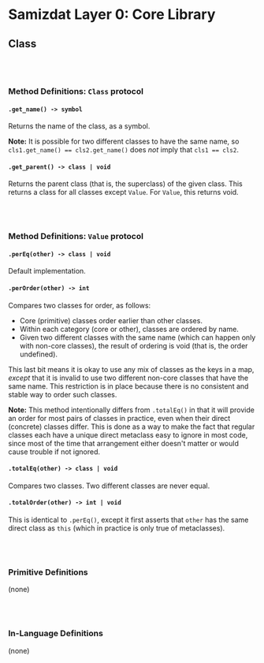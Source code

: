 Samizdat Layer 0: Core Library
==============================

Class
-----

<br><br>
### Method Definitions: `Class` protocol

#### `.get_name() -> symbol`

Returns the name of the class, as a symbol.

**Note:** It is possible for two different classes to have the same name,
so `cls1.get_name() == cls2.get_name()` does *not* imply that `cls1 == cls2`.

#### `.get_parent() -> class | void`

Returns the parent class (that is, the superclass) of the given class. This
returns a class for all classes except `Value`. For `Value`, this returns
void.


<br><br>
### Method Definitions: `Value` protocol

#### `.perEq(other) -> class | void`

Default implementation.

#### `.perOrder(other) -> int`

Compares two classes for order, as follows:

* Core (primitive) classes order earlier than other classes.
* Within each category (core or other), classes are ordered by name.
* Given two different classes with the same name (which can happen only with
  non-core classes), the result of ordering is void (that is, the order
  undefined).

This last bit means it is okay to use any mix of classes as the keys in a map,
*except* that it is invalid to use two different non-core classes that have
the same name. This restriction is in place because there is no consistent and
stable way to order such classes.

**Note:** This method intentionally differs from `.totalEq()` in that
it will provide an order for most pairs of classes in practice, even when
their direct (concrete) classes differ. This is done as a way to make the
fact that regular classes each have a unique direct metaclass easy to ignore
in most code, since most of the time that arrangement either doesn't matter
or would cause trouble if not ignored.

#### `.totalEq(other) -> class | void`

Compares two classes. Two different classes are never equal.

#### `.totalOrder(other) -> int | void`

This is identical to `.perEq()`, except it first asserts that `other` has the
same direct class as `this` (which in practice is only true of metaclasses).


<br><br>
### Primitive Definitions

(none)


<br><br>
### In-Language Definitions

(none)
